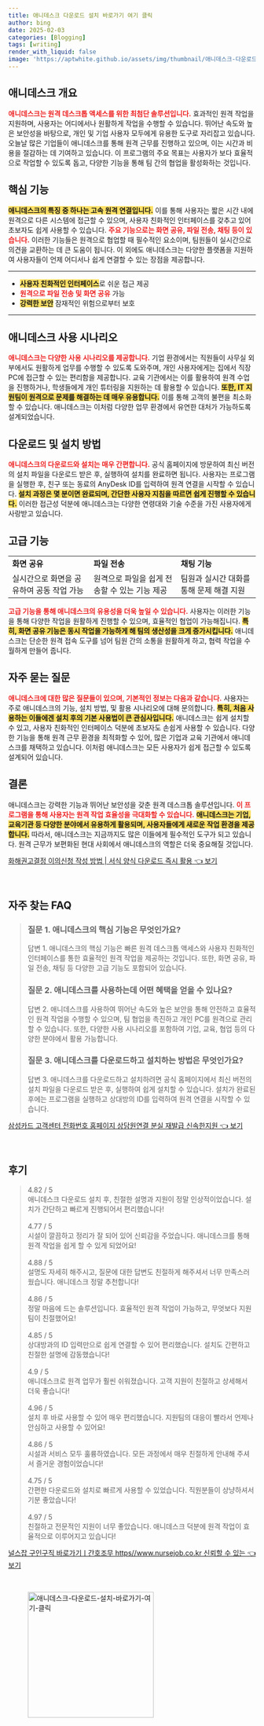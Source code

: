 ```yaml
---
title: 애니데스크 다운로드 설치 바로가기 여기 클릭
author: bing
date: 2025-02-03
categories: [Blogging]
tags: [writing]
render_with_liquid: false
image: 'https://aptwhite.github.io/assets/img/thumbnail/애니데스크-다운로드-설치-바로가기-여기-클릭.webp'
---
```



<h2 id='애니데스크 개요'>애니데스크 개요</h2>

<p><b><span style="color: #ee2323;">애니데스크는 원격 데스크톱 액세스를 위한 최첨단 솔루션입니다.</span></b> 효과적인 원격 작업을 지원하며, 사용자는 어디에서나 원활하게 작업을 수행할 수 있습니다. 뛰어난 속도와 높은 보안성을 바탕으로, 개인 및 기업 사용자 모두에게 유용한 도구로 자리잡고 있습니다. 오늘날 많은 기업들이 애니데스크를 통해 원격 근무를 진행하고 있으며, 이는 시간과 비용을 절감하는 데 기여하고 있습니다. 이 프로그램의 주요 목표는 사용자가 보다 효율적으로 작업할 수 있도록 돕고, 다양한 기능을 통해 팀 간의 협업을 활성화하는 것입니다.</p>

<h2 id='핵심 기능'>핵심 기능</h2>

<p><b><span style="background-color: #ffe066;">애니데스크의 특징 중 하나는 고속 원격 연결입니다.</span></b> 이를 통해 사용자는 짧은 시간 내에 원격으로 다른 시스템에 접근할 수 있으며, 사용자 친화적인 인터페이스를 갖추고 있어 초보자도 쉽게 사용할 수 있습니다. <b><span style="color: #ee2323;">주요 기능으로는 화면 공유, 파일 전송, 채팅 등이 있습니다.</span></b> 이러한 기능들은 원격으로 협업할 때 필수적인 요소이며, 팀원들이 실시간으로 의견을 교환하는 데 큰 도움이 됩니다. 이 외에도 애니데스크는 다양한 플랫폼을 지원하여 사용자들이 언제 어디서나 쉽게 연결할 수 있는 장점을 제공합니다.</p>

<hr />

<ul>
    <li><b><span style="background-color: #ffe066;">사용자 친화적인 인터페이스</span></b>로 쉬운 접근 제공</li>
    <li><b><span style="color: #ee2323;">원격으로 파일 전송 및 화면 공유</span></b> 가능</li>
    <li><b><span style="background-color: #ffe066;">강력한 보안</span></b> 잠재적인 위험으로부터 보호</li>
</ul>

<hr />

<h2 id='애니데스크 사용 시나리오'>애니데스크 사용 시나리오</h2>

<p><b><span style="color: #ee2323;">애니데스크는 다양한 사용 시나리오를 제공합니다.</span></b> 기업 환경에서는 직원들이 사무실 외부에서도 원활하게 업무를 수행할 수 있도록 도와주며, 개인 사용자에게는 집에서 직장 PC에 접근할 수 있는 편리함을 제공합니다. 교육 기관에서는 이를 활용하여 원격 수업을 진행하거나, 학생들에게 개인 튜터링을 지원하는 데 활용할 수 있습니다. <b><span style="background-color: #ffe066;">또한, IT 지원팀이 원격으로 문제를 해결하는 데 매우 유용합니다.</span></b> 이를 통해 고객의 불편을 최소화할 수 있습니다. 애니데스크는 이처럼 다양한 업무 환경에서 유연한 대처가 가능하도록 설계되었습니다.</p>

<h2 id='다운로드 및 설치 방법'>다운로드 및 설치 방법</h2>

<p><b><span style="color: #ee2323;">애니데스크의 다운로드와 설치는 매우 간편합니다.</span></b> 공식 홈페이지에 방문하여 최신 버전의 설치 파일을 다운로드 받은 후, 실행하여 설치를 완료하면 됩니다. 사용자는 프로그램을 실행한 후, 친구 또는 동료의 AnyDesk ID를 입력하여 원격 연결을 시작할 수 있습니다. <b><span style="background-color: #ffe066;">설치 과정은 몇 분이면 완료되며, 간단한 사용자 지침을 따르면 쉽게 진행할 수 있습니다.</span></b> 이러한 접근성 덕분에 애니데스크는 다양한 연령대와 기술 수준을 가진 사용자에게 사랑받고 있습니다.</p>

<h2 id='고급 기능'>고급 기능</h2>

<table>
    <tr>
        <td><b>화면 공유</b></td>
        <td><b>파일 전송</b></td>
        <td><b>채팅 기능</b></td>
    </tr>
    <tr>
        <td>실시간으로 화면을 공유하여 공동 작업 가능</td>
        <td>원격으로 파일을 쉽게 전송할 수 있는 기능 제공</td>
        <td>팀원과 실시간 대화를 통해 문제 해결 지원</td>
    </tr>
</table>

<p><b><span style="color: #ee2323;">고급 기능을 통해 애니데스크의 유용성을 더욱 높일 수 있습니다.</span></b> 사용자는 이러한 기능을 통해 다양한 작업을 원활하게 진행할 수 있으며, 효율적인 협업이 가능해집니다. <b><span style="background-color: #ffe066;">특히, 화면 공유 기능은 동시 작업을 가능하게 해 팀의 생산성을 크게 증가시킵니다.</span></b> 애니데스크는 단순한 원격 접속 도구를 넘어 팀원 간의 소통을 원활하게 하고, 협력 작업을 수월하게 만들어 줍니다.</p>

<h2 id='자주 묻는 질문'>자주 묻는 질문</h2>

<p><b><span style="color: #ee2323;">애니데스크에 대한 많은 질문들이 있으며, 기본적인 정보는 다음과 같습니다.</span></b> 사용자는 주로 애니데스크의 기능, 설치 방법, 및 활용 시나리오에 대해 문의합니다. <b><span style="background-color: #ffe066;">특히, 처음 사용하는 이들에겐 설치 후의 기본 사용법이 큰 관심사입니다.</span></b> 애니데스크는 쉽게 설치할 수 있고, 사용자 친화적인 인터페이스 덕분에 초보자도 손쉽게 사용할 수 있습니다. 다양한 기능을 통해 원격 근무 환경을 최적화할 수 있어, 많은 기업과 교육 기관에서 애니데스크를 채택하고 있습니다. 이처럼 애니데스크는 모든 사용자가 쉽게 접근할 수 있도록 설계되어 있습니다.</p>

<h2 id='결론'>결론</h2>

<p>애니데스크는 강력한 기능과 뛰어난 보안성을 갖춘 원격 데스크톱 솔루션입니다. <b><span style="color: #ee2323;">이 프로그램을 통해 사용자는 원격 작업 효율성을 극대화할 수 있습니다.</span></b> <b><span style="background-color: #ffe066;">애니데스크는 기업, 교육기관 등 다양한 분야에서 유용하게 활용되며, 사용자들에게 새로운 작업 환경을 제공합니다.</span></b> 따라서, 애니데스크는 지금까지도 많은 이들에게 필수적인 도구가 되고 있습니다. 원격 근무가 보편화된 현대 사회에서 애니데스크의 역할은 더욱 중요해질 것입니다.</p>


<p><a class="click-button" title="화해권고결정 이의신청 작성 방법 | 서식 양식 다운로드 즉시 활용" href="https://aptwhite.github.io/posts/%ED%99%94%ED%95%B4%EA%B6%8C%EA%B3%A0%EA%B2%B0%EC%A0%95-%EC%9D%B4%EC%9D%98%EC%8B%A0%EC%B2%AD-%EC%9E%91%EC%84%B1-%EB%B0%A9%EB%B2%95-%EC%84%9C%EC%8B%9D-%EC%96%91%EC%8B%9D-%EB%8B%A4%EC%9A%B4%EB%A1%9C%EB%93%9C-%EC%A6%89%EC%8B%9C-%ED%99%9C%EC%9A%A9/" rel="dofollow">화해권고결정 이의신청 작성 방법 | 서식 양식 다운로드 즉시 활용 👈 보기</a></p><br>
<h2 id='자주_찾는_FAQ'>자주 찾는 FAQ</h2>
<div itemscope="" itemtype="https://schema.org/FAQPage"> 
<blockquote> 
<div itemscope="" itemprop="mainEntity" itemtype="https://schema.org/Question"> 
<h3 itemprop="name">질문 1. 애니데스크의 핵심 기능은 무엇인가요?</h3> 
<div itemscope="" itemprop="acceptedAnswer" itemtype="https://schema.org/Answer"> 
<span itemprop="text"> 
<p>답변 1. 애니데스크의 핵심 기능은 빠른 원격 데스크톱 액세스와 사용자 친화적인 인터페이스를 통한 효율적인 원격 작업을 제공하는 것입니다. 또한, 화면 공유, 파일 전송, 채팅 등 다양한 고급 기능도 포함되어 있습니다.</p> 
</span> 
</div> 
</div> 
<div itemscope="" itemprop="mainEntity" itemtype="https://schema.org/Question"> 
<h3 itemprop="name">질문 2. 애니데스크를 사용하는데 어떤 혜택을 얻을 수 있나요?</h3> 
<div itemscope="" itemprop="acceptedAnswer" itemtype="https://schema.org/Answer"> 
<span itemprop="text"> 
<p>답변 2. 애니데스크를 사용하여 뛰어난 속도와 높은 보안을 통해 안전하고 효율적인 원격 작업을 수행할 수 있으며, 팀 협업을 촉진하고 개인 PC를 원격으로 관리할 수 있습니다. 또한, 다양한 사용 시나리오를 포함하여 기업, 교육, 협업 등의 다양한 분야에서 활용 가능합니다.</p> 
</span> 
</div> 
</div> 
<div itemscope="" itemprop="mainEntity" itemtype="https://schema.org/Question"> 
<h3 itemprop="name">질문 3. 애니데스크를 다운로드하고 설치하는 방법은 무엇인가요?</h3> 
<div itemscope="" itemprop="acceptedAnswer" itemtype="https://schema.org/Answer"> 
<span itemprop="text"> 
<p>답변 3. 애니데스크를 다운로드하고 설치하려면 공식 홈페이지에서 최신 버전의 설치 파일을 다운로드 받은 후, 실행하여 쉽게 설치할 수 있습니다. 설치가 완료된 후에는 프로그램을 실행하고 상대방의 ID를 입력하여 원격 연결을 시작할 수 있습니다.</p> 
</span> 
</div> 
</div> 
</blockquote> 
</div>
<p><a class="click-button" title="삼성카드 고객센터 전화번호 홈페이지 상담원연결 분실 재발급 신속한지원" href="https://aptwhite.github.io/posts/%EC%82%BC%EC%84%B1%EC%B9%B4%EB%93%9C-%EA%B3%A0%EA%B0%9D%EC%84%BC%ED%84%B0-%EC%A0%84%ED%99%94%EB%B2%88%ED%98%B8-%ED%99%88%ED%8E%98%EC%9D%B4%EC%A7%80-%EC%83%81%EB%8B%B4%EC%9B%90%EC%97%B0%EA%B2%B0-%EB%B6%84%EC%8B%A4-%EC%9E%AC%EB%B0%9C%EA%B8%89-%EC%8B%A0%EC%86%8D%ED%95%9C%EC%A7%80%EC%9B%90/" rel="dofollow">삼성카드 고객센터 전화번호 홈페이지 상담원연결 분실 재발급 신속한지원 👈 보기</a></p><br>
<h2 id='후기'>후기</h2>
<div itemscope itemtype="https://schema.org/Product">
  <blockquote>
  <div itemprop="review" itemscope itemtype="https://schema.org/Review">
      <div itemprop="reviewRating" itemscope itemtype="https://schema.org/Rating"> <span itemprop="ratingValue">4.82</span> / <span itemprop="bestRating">5</span> </div>
      <span itemprop="reviewBody">애니데스크 다운로드 설치 후, 친절한 설명과 지원이 정말 인상적이었습니다. 설치가 간단하고 빠르게 진행되어서 편리했습니다!</span>
  </div>
  <br>
  <div itemprop="review" itemscope itemtype="https://schema.org/Review">
      <div itemprop="reviewRating" itemscope itemtype="https://schema.org/Rating"> <span itemprop="ratingValue">4.77</span> / <span itemprop="bestRating">5</span> </div>
      <span itemprop="reviewBody">시설이 깔끔하고 정리가 잘 되어 있어 신뢰감을 주었습니다. 애니데스크를 통해 원격 작업을 쉽게 할 수 있게 되었어요!</span>
  </div>
  <br>
  <div itemprop="review" itemscope itemtype="https://schema.org/Review">
      <div itemprop="reviewRating" itemscope itemtype="https://schema.org/Rating"> <span itemprop="ratingValue">4.88</span> / <span itemprop="bestRating">5</span> </div>
      <span itemprop="reviewBody">설명도 자세히 해주시고, 질문에 대한 답변도 친절하게 해주셔서 너무 만족스러웠습니다. 애니데스크 정말 추천합니다!</span>
  </div>
  <br>
  <div itemprop="review" itemscope itemtype="https://schema.org/Review">
      <div itemprop="reviewRating" itemscope itemtype="https://schema.org/Rating"> <span itemprop="ratingValue">4.86</span> / <span itemprop="bestRating">5</span> </div>
      <span itemprop="reviewBody">정말 마음에 드는 솔루션입니다. 효율적인 원격 작업이 가능하고, 무엇보다 지원팀이 친절했어요!</span>
  </div>
  <br>
  <div itemprop="review" itemscope itemtype="https://schema.org/Review">
      <div itemprop="reviewRating" itemscope itemtype="https://schema.org/Rating"> <span itemprop="ratingValue">4.85</span> / <span itemprop="bestRating">5</span> </div>
      <span itemprop="reviewBody">상대방과의 ID 입력만으로 쉽게 연결할 수 있어 편리했습니다. 설치도 간편하고 친절한 설명에 감동했습니다!</span>
  </div>
  <br>
  <div itemprop="review" itemscope itemtype="https://schema.org/Review">
      <div itemprop="reviewRating" itemscope itemtype="https://schema.org/Rating"> <span itemprop="ratingValue">4.9</span> / <span itemprop="bestRating">5</span> </div>
      <span itemprop="reviewBody">애니데스크로 원격 업무가 훨씬 쉬워졌습니다. 고객 지원이 친절하고 상세해서 더욱 좋습니다!</span>
  </div>
  <br>
  <div itemprop="review" itemscope itemtype="https://schema.org/Review">
      <div itemprop="reviewRating" itemscope itemtype="https://schema.org/Rating"> <span itemprop="ratingValue">4.96</span> / <span itemprop="bestRating">5</span> </div>
      <span itemprop="reviewBody">설치 후 바로 사용할 수 있어 매우 편리했습니다. 지원팀의 대응이 빨라서 언제나 안심하고 사용할 수 있어요!</span>
  </div>
  <br>
  <div itemprop="review" itemscope itemtype="https://schema.org/Review">
      <div itemprop="reviewRating" itemscope itemtype="https://schema.org/Rating"> <span itemprop="ratingValue">4.86</span> / <span itemprop="bestRating">5</span> </div>
      <span itemprop="reviewBody">시설과 서비스 모두 훌륭하였습니다. 모든 과정에서 매우 친절하게 안내해 주셔서 즐거운 경험이었습니다!</span>
  </div>
  <br>
  <div itemprop="review" itemscope itemtype="https://schema.org/Review">
      <div itemprop="reviewRating" itemscope itemtype="https://schema.org/Rating"> <span itemprop="ratingValue">4.75</span> / <span itemprop="bestRating">5</span> </div>
      <span itemprop="reviewBody">간편한 다운로드와 설치로 빠르게 사용할 수 있었습니다. 직원분들이 상냥하셔서 기분 좋았습니다!</span>
  </div>
  <br>
  <div itemprop="review" itemscope itemtype="https://schema.org/Review">
      <div itemprop="reviewRating" itemscope itemtype="https://schema.org/Rating"> <span itemprop="ratingValue">4.97</span> / <span itemprop="bestRating">5</span> </div>
      <span itemprop="reviewBody">친절하고 전문적인 지원이 너무 좋았습니다. 애니데스크 덕분에 원격 작업이 효율적으로 이루어지고 있습니다!</span>
  </div>
  </blockquote>
</div>
<p><a class="click-button" title="널스잡 구인구직 바로가기ㅣ간호조무 https//www.nursejob.co.kr 신뢰할 수 있는" href="https://aptwhite.github.io/posts/%EB%84%90%EC%8A%A4%EC%9E%A1-%EA%B5%AC%EC%9D%B8%EA%B5%AC%EC%A7%81-%EB%B0%94%EB%A1%9C%EA%B0%80%EA%B8%B0%E3%85%A3%EA%B0%84%ED%98%B8%EC%A1%B0%EB%AC%B4-httpswww.nursejob.co.kr-%EC%8B%A0%EB%A2%B0%ED%95%A0-%EC%88%98-%EC%9E%88%EB%8A%94/" rel="dofollow">널스잡 구인구직 바로가기ㅣ간호조무 https//www.nursejob.co.kr 신뢰할 수 있는 👈 보기</a></p><br>
<figure class="image"><img src="https://aptwhite.github.io/assets/img/thumbnail/애니데스크-다운로드-설치-바로가기-여기-클릭.webp" alt="애니데스크-다운로드-설치-바로가기-여기-클릭" width="256" height="256"></figure>